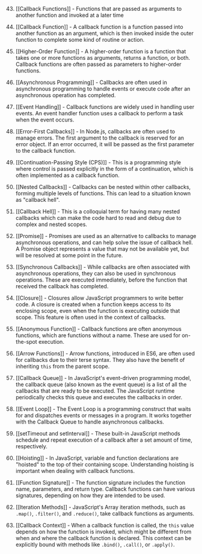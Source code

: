 43. [[Callback Functions]] - Functions that are passed as arguments to another function and invoked at a later time

1. [[Callback Function]] - A callback function is a function passed into another function as an argument, which is then invoked inside the outer function to complete some kind of routine or action.

2. [[Higher-Order Function]] - A higher-order function is a function that takes one or more functions as arguments, returns a function, or both. Callback functions are often passed as parameters to higher-order functions.

3. [[Asynchronous Programming]] - Callbacks are often used in asynchronous programming to handle events or execute code after an asynchronous operation has completed.

4. [[Event Handling]] - Callback functions are widely used in handling user events. An event handler function uses a callback to perform a task when the event occurs.

5. [[Error-First Callbacks]] - In Node.js, callbacks are often used to manage errors. The first argument to the callback is reserved for an error object. If an error occurred, it will be passed as the first parameter to the callback function.

6. [[Continuation-Passing Style (CPS)]] - This is a programming style where control is passed explicitly in the form of a continuation, which is often implemented as a callback function.

7. [[Nested Callbacks]] - Callbacks can be nested within other callbacks, forming multiple levels of functions. This can lead to a situation known as "callback hell".

8. [[Callback Hell]] - This is a colloquial term for having many nested callbacks which can make the code hard to read and debug due to complex and nested scopes.

9. [[Promise]] - Promises are used as an alternative to callbacks to manage asynchronous operations, and can help solve the issue of callback hell. A Promise object represents a value that may not be available yet, but will be resolved at some point in the future.

10. [[Synchronous Callbacks]] - While callbacks are often associated with asynchronous operations, they can also be used in synchronous operations. These are executed immediately, before the function that received the callback has completed.

11. [[Closure]] - Closures allow JavaScript programmers to write better code. A closure is created when a function keeps access to its enclosing scope, even when the function is executing outside that scope. This feature is often used in the context of callbacks.

12. [[Anonymous Function]] - Callback functions are often anonymous functions, which are functions without a name. These are used for on-the-spot execution.

13. [[Arrow Functions]] - Arrow functions, introduced in ES6, are often used for callbacks due to their terse syntax. They also have the benefit of inheriting `this` from the parent scope.

14. [[Callback Queue]] - In JavaScript's event-driven programming model, the callback queue (also known as the event queue) is a list of all the callbacks that are ready to be executed. The JavaScript runtime periodically checks this queue and executes the callbacks in order.

15. [[Event Loop]] - The Event Loop is a programming construct that waits for and dispatches events or messages in a program. It works together with the Callback Queue to handle asynchronous callbacks.

16. [[setTimeout and setInterval]] - These built-in JavaScript methods schedule and repeat execution of a callback after a set amount of time, respectively.

17. [[Hoisting]] - In JavaScript, variable and function declarations are "hoisted" to the top of their containing scope. Understanding hoisting is important when dealing with callback functions.

18. [[Function Signature]] - The function signature includes the function name, parameters, and return type. Callback functions can have various signatures, depending on how they are intended to be used.

19. [[Iteration Methods]] - JavaScript's Array iteration methods, such as `.map()`, `.filter()`, and `.reduce()`, take callback functions as arguments.

20. [[Callback Context]] - When a callback function is called, the `this` value depends on how the function is invoked, which might be different from when and where the callback function is declared. This context can be explicitly bound with methods like `.bind()`, `.call()`, or `.apply()`.